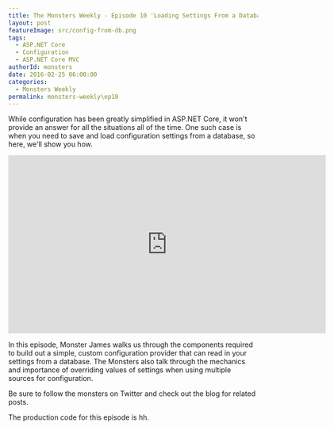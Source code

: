 ```yaml
---
title: The Monsters Weekly - Episode 10 'Loading Settings From a Database in ASP.NET Core' 
layout: post
featureImage: src/config-from-db.png
tags: 
  - ASP.NET Core
  - Configuration
  - ASP.NET Core MVC 
authorId: monsters
date: 2016-02-25 06:00:00
categories:
  - Monsters Weekly
permalink: monsters-weekly\ep10
---
```


While configuration has been greatly simplified in ASP.NET Core, it won't provide an answer for all the situations all of the time. One such case is when you need to save and load configuration settings from a database, so here, we'll show you how.

<!-- more -->

<iframe src="https://channel9.msdn.com/Series/aspnetmonsters/Episode-10-Loading-Settings-From-a-Database-in-ASPNET-Core/player" width="640" height="360" allowFullScreen frameBorder="0"></iframe>

In this episode, Monster James walks us through the components required to build out a simple, custom configuration provider that can read in your settings from a database.  The Monsters also talk through the mechanics and importance of overriding values of settings when using multiple sources for configuration.

Be sure to follow the monsters on Twitter and check out the blog for related posts.

The production code for this episode is hh.
